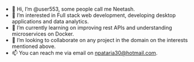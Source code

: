 - 👋 Hi, I’m @user553, some people call me Neetash.
- 👀 I’m interested in Full stack web development, developing desktop applications and data analytics.
- 🌱 I’m currently learning on improving rest APIs and understanding microservices on Docker.
- 💞️ I’m looking to collaborate on any project in the domain on the interests mentioned above.
- 📫 You can reach me via email on npataria30@hotmail.com.

<!---
user553/user553 is a ✨ special ✨ repository because its `README.md` (this file) appears on your GitHub profile.
You can click the Preview link to take a look at your changes.
--->
